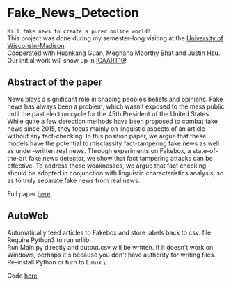 # Fake_News_Detection
`Kill fake news to create a purer online world!`\
This project was done during my semester-long visiting at the [University of Wisconsin-Madison](https://www.wisc.edu/).\
Cooperated with Huankang Guan, Meghana Moorthy Bhat and [Justin Hsu](https://justinh.su/).\
Our initial work will show up in [ICAART19](http://insticc.org/node/TechnicalProgram/icaart/presentationDetails/75663)!

## Abstract of the paper
News plays a significant role in shaping people’s beliefs and opinions. Fake news has always been a problem,
which wasn’t exposed to the mass public until the past election cycle for the 45th President of the United
States. While quite a few detection methods have been proposed to combat fake news since 2015, they focus
mainly on linguistic aspects of an article without any fact-checking. In this position paper, we argue that these
models have the potential to misclassify fact-tampering fake news as well as under-written real news. Through
experiments on Fakebox, a state-of-the-art fake news detector, we show that fact tampering attacks can be
effective. To address these weaknesses, we argue that fact checking should be adopted in conjunction with
linguistic characteristics analysis, so as to truly separate fake news from real news.

Full paper [here](https://arxiv.org/abs/1901.09657)

## AutoWeb
Automatically feed articles to Fakebox and store labels back to csv. file.\
Require Python3 to run urllib.\
Run Main.py directly and output.csv will be written. If it doesn't work on Windows, perhaps it's because you don't have authority for writing files. Re-install Python or turn to Linux.\

Code [here](https://www.overleaf.com/read/rnyxzdnqbmdg)
